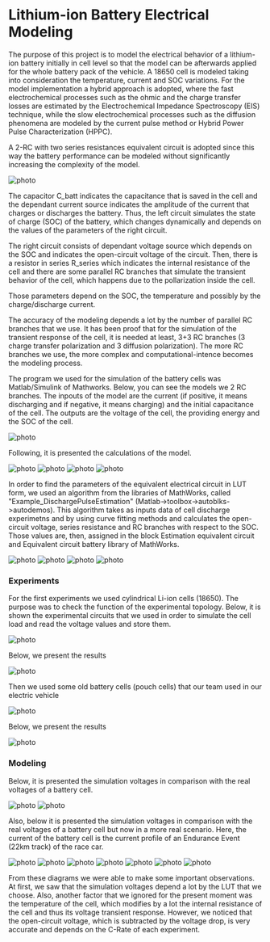 # Lithium-ion Battery Electrical Modeling

The purpose of this project is to model the electrical behavior of a lithium-ion battery initially in cell level so that the model can be afterwards applied for the whole battery pack of the vehicle. A 18650 cell is modeled taking into consideration the temperature, current and SOC variations. For the model implementation a hybrid approach is adopted, where the fast electrochemical processes such as the ohmic and the charge transfer losses are estimated by the Electrochemical Impedance Spectroscopy (EIS) technique, while the slow electrochemical processes such as the diffusion phenomena are modeled by the current pulse method or Hybrid Power Pulse Characterization (HPPC).

A 2-RC with two series resistances equivalent circuit is adopted since this way the battery performance can be modeled without significantly increasing the complexity of the model.


![photo](circuit)

The capacitor C_batt indicates the capacitance that is saved in the cell and the dependant current source indicates the amplitude of the current that charges or discharges the battery. Thus, the left circuit simulates the state of charge (SOC) of the battery, which changes dynamically and depends on the values of the parameters of the right circuit.

The right circuit consists of dependant voltage source which depends on the SOC and indicates the open-circuit voltage of the circuit. Then, there is a resistor in series R_series which indicates the internal resistance of the cell and there are some parallel RC branches that simulate the transient behavior of the cell, which happens due to the pollarization inside the cell.

Those parameters depend on the SOC, the temperature and possibly by the charge/discharge current.

The accuracy of the modeling depends a lot by the number of parallel RC branches that we use. It has been proof that for the simulation of the transient response of the cell, it is needed at least, 3+3 RC branches (3 charge transfer polarization and 3 diffusion polarization). The more RC branches we use, the more complex and computational-intence becomes the modeling process.

The program we used for the simulation of the battery cells was Matlab/Simulink of Mathworks. Below, you can see the models we 2 RC branches. The inpouts of the model are the current (if positive, it means discharging and if negative, it means charging) and the initial capacitance of the cell. The outputs are the voltage of the cell, the providing energy and the SOC of the cell.

![photo](Screenshots/Screenshot_2.png)

Following, it is presented the calculations of the model.

![photo](Screenshots/Screenshot_3.png)
![photo](Screenshots/Screenshot_4.png)
![photo](Screenshots/Screenshot_5.png)
![photo](Screenshots/Screenshot_6.png)

In order to find the parameters of the equivalent electrical circuit in LUT form, we used an algorithm from the libraries of MathWorks, called "Example_DischargePulseEstimation" (Matlab->toolbox->autoblks->autodemos). This algorithm takes as inputs data of cell discharge experimetns and by using curve fitting methods and calculates the open-circuit voltage, series resistance and RC branches with respect to the SOC. Those values are, then, assigned in the block Estimation equivalent circuit and Equivalent circuit battery library of MathWorks.

![photo](Screenshots/Screenshot_7.png)
![photo](Screenshots/Screenshot_8.png)
![photo](Screenshots/Screenshot_9.png)
![photo](Screenshots/Screenshot_10.png)

### Experiments

For the first experiments we used cylindrical Li-ion cells (18650). The purpose was to check the function of the experimental topology. Below, it is shown the experimental circuits that we used in order to simulate the cell load and read the voltage values and store them.

![photo](Screenshots/Screenshot_11.png)

Below, we present the results

![photo](Screenshots/Screenshot_13.png)


Then we used some old battery cells (pouch cells) that our team used in our electric vehicle

![photo](Screenshots/Screenshot_12.png)

Below, we present the results

![photo](Screenshots/Screenshot_14.png)

### Modeling

Below, it is presented the simulation voltages in comparison with the real voltages of a battery cell.

![photo](Screenshots/Screenshot_15.png)
![photo](Screenshots/Screenshot_16.png)

Also, below it is presented the simulation voltages in comparison with the real voltages of a battery cell but now in a more real scenario. Here, the current of the battery cell is the current profile of an Endurance Event (22km track) of the race car.

![photo](Screenshots/Screenshot_17.png)
![photo](Screenshots/Screenshot_18.png)
![photo](Screenshots/Screenshot_19.png)
![photo](Screenshots/Screenshot_20.png)
![photo](Screenshots/Screenshot_21.png)
![photo](Screenshots/Screenshot_22.png)
![photo](Screenshots/Screenshot_23.png)

From these diagrams we were able to make some important observations. At first, we saw that the simulation voltages depend a lot by the LUT that we choose. Also, another factor that we ignored for the present moment was the temperature of the cell, which modifies by a lot the internal resistance of the cell and thus its voltage transient response. However, we noticed that the open-circuit voltage, which is subtracted by the voltage drop, is very accurate and depends on the C-Rate of each experiment.

